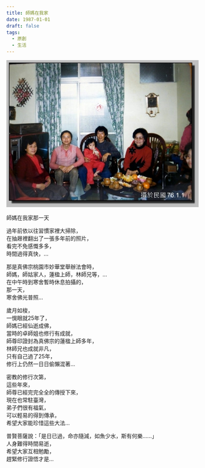 ```yaml
---
title: 師媽在我家
date: 1987-01-01
draft: false
tags:
  - 原創
  - 生活
---
```

![image](gm.jpg)

師媽在我家那一天  

過年前依以往習慣家裡大掃除，  
在抽屜裡翻出了一張多年前的照片，  
看完不免感慨多多，  
時間過得真快，...  

那是真佛宗桃園市妙華堂舉辦法會時，  
師媽，師姑家人，蓮楹上師，林師兄等，...  
在中午時到寒舍暫時休息拍攝的，  
那一天，  
寒舍佛光普照...  

歲月如梭，  
一愰眼就25年了，  
師媽已經仙逝成佛，  
當時的卓師姐也修行有成就，  
師尊印證封為真佛宗的蓮楹上師多年，  
林師兄也成就非凡，  
只有自己過了25年，  
修行上仍然一日日偷懶混著...  

密教的修行次第，  
這些年來，  
師尊已經完完全全的傳授下來，  
現在也常駐臺灣，  
弟子們很有福氣，  
可以輕易的得到傳承，  
希望大家能珍惜這些大法...  

普賢菩薩說：「是日已過，命亦隨減，如魚少水，斯有何樂......」  
人身難得時間易逝，  
希望大家互相勉勵，  
趕緊修行證悟才是...  
